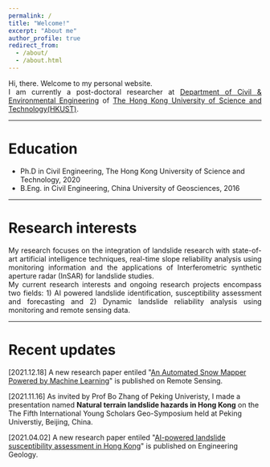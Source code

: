```yaml
---
permalink: /
title: "Welcome!"
excerpt: "About me"
author_profile: true
redirect_from: 
  - /about/
  - /about.html
---
```

<div align="justify">
Hi, there. Welcome to my personal website. <br>
I am currently a post-doctoral researcher at <a href="https://www.ce.ust.hk/">Department of Civil & Environmental Engineering</a> of <a href="https://hkust.edu.hk/">The Hong Kong University of Science and Technology(HKUST)</a>.
</div>

-----

Education
======
* Ph.D in Civil Engineering, The Hong Kong University of Science and Technology, 2020
* B.Eng. in Civil Engineering, China University of Geosciences, 2016

-----

Research interests
======
<div align="justify">
My research focuses on the integration of landslide research with state-of-art artificial intelligence techniques, real-time slope reliability analysis using monitoring information and the applications of Interferometric synthetic aperture radar (InSAR) for landslide studies.  
</div>
<div align="justify">
My current research interests and ongoing research projects encompass two fields: 1) AI powered landslide identification, susceptibility assessment and forecasting and 2) Dynamic landslide reliability analysis using monitoring and remote sensing data.
</div>

-----

Recent updates
======
[2021.12.18] A new research paper entiled "[An Automated Snow Mapper Powered by Machine Learning](https://www.mdpi.com/2072-4292/13/23/4826)" is published on Remote Sensing.

[2021.11.16] As invited by Prof Bo Zhang of Peking Univeristy, I made a presentation named **Natural terrain landslide hazards in Hong Kong** on the The Fifth International Young Scholars Geo-Symposium held at Peking Universtiy, Beijing, China.

[2021.04.02] A new research paper entiled "[AI-powered landslide susceptibility assessment in Hong Kong](https://www.sciencedirect.com/science/article/pii/S0013795221001149)" is published on Engineering Geology.  
